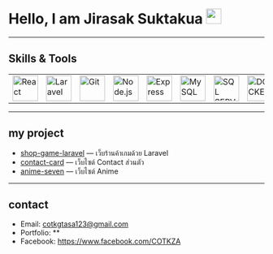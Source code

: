 # Hello, I am Jirasak Suktakua <img src="https://media.giphy.com/media/hvRJCLFzcasrR4ia7z/giphy.gif" width="30">

---

##  Skills & Tools
<table>
  <tr>
    <td>
      <a href="https://reactjs.org" target="_blank">
        <img src="https://img.icons8.com/?size=100&id=asWSSTBrDlTW&format=png&color=61DAFB" 
             alt="React" width="50" height="50"/>
      </a>
    </td>
    <td>
      <a href="https://laravel.com/" target="_blank">
        <img src="https://upload.wikimedia.org/wikipedia/commons/thumb/9/9a/Laravel.svg/640px-Laravel.svg.png" 
             alt="Laravel" width="50" height="50"/>
      </a>
    </td>
    <td>
      <a href="https://git-scm.com/" target="_blank">
        <img src="https://upload.wikimedia.org/wikipedia/commons/thumb/3/3f/Git_icon.svg/640px-Git_icon.svg.png" 
             alt="Git" width="50" height="50"/>
      </a>
    </td>
    <td>
      <a href="https://nodejs.org" target="_blank">
        <img src="https://upload.wikimedia.org/wikipedia/commons/thumb/d/d9/Node.js_logo.svg/640px-Node.js_logo.svg.png" 
             alt="Node.js" width="50" height="50" />
      </a>
    </td>
    <td>
      <a href="https://expressjs.com/" target="_blank">
        <img src="https://img.icons8.com/color/512/express-js.png" 
             alt="Express" width="50" height="50" />
      </a>
    </td>
    <td>
      <a href="https://www.mysql.com" target="_blank">
        <img src="https://cdn.freebiesupply.com/logos/large/2x/mysql-5-logo-png-transparent.png" 
             alt="MySQL" width="50" height="50" />
      </a>
    </td>
     <td>
      <a href="https://www.microsoft.com/en-us/sql-server/sql-server-downloads" target="_blank">
        <img src="https://img.icons8.com/?size=512&id=laYYF3dV0Iew&format=png" 
             alt="SQL SERVER" width="50" height="50" />
      </a>
    </td>
    <td>
      <a href="https://www.docker.com/" target="_blank">
        <img src="https://img.icons8.com/fluent/512/docker.png" 
             alt="DOCKER" width="50" height="50" />
      </a>
    </td>
    <td>
      <a href="https://tailwindcss.com/" target="_blank">
        <img src="https://upload.wikimedia.org/wikipedia/commons/thumb/d/d5/Tailwind_CSS_Logo.svg/2560px-Tailwind_CSS_Logo.svg.png" 
             alt="tawiland css" width="50" height="50" />
      </a>
    </td>
    <td>
      <a href="https://getbootstrap.com/docs/5.0/about/brand/" target="_blank">
        <img src="https://upload.wikimedia.org/wikipedia/commons/thumb/b/b2/Bootstrap_logo.svg/2560px-Bootstrap_logo.svg.png" 
             alt="bootstrap" width="50" height="50" />
      </a>
    </td>
    <td>
      <a href="https://developer.mozilla.org/en-US/docs/Glossary/HTML5" target="_blank">
        <img src="https://upload.wikimedia.org/wikipedia/commons/thumb/6/61/HTML5_logo_and_wordmark.svg/2048px-HTML5_logo_and_wordmark.svg.png" 
             alt="bootstrap" width="50" height="50" />
      </a>
    </td>
    <td>
      <a href="https://www.typescriptlang.org/" target="_blank">
        <img src="https://upload.wikimedia.org/wikipedia/commons/thumb/4/4c/Typescript_logo_2020.svg/1024px-Typescript_logo_2020.svg.png" 
             alt="typescript" width="50" height="50" />
      </a>
    </td>
  </tr>
</table>


---

##  my project
- [shop-game-laravel](https://github.com/COTKZA/shop-game-laravel) — เว็บร้านค้าเกมด้วย Laravel
- [contact-card](https://github.com/COTKZA/anime-seven.git) — เว็บไซต์ Contact ส่วนตัว
- [anime-seven](https://github.com/COTKZA/web-portfolio) — เว็บไซต์ Anime 

---

## contact
- Email: cotkgtasa123@gmail.com
- Portfolio: **   
- Facebook: https://www.facebook.com/COTKZA
